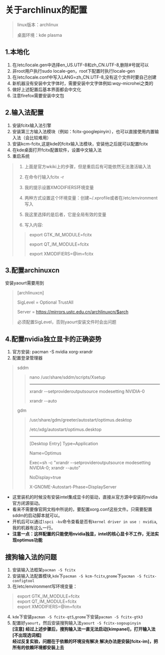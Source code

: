 # 关于archlinux的配置 #

> linux版本：archlinux
>
> 桌面环境：kde plasma
>

## 1.本地化 ##
1. 在/etc/locale.gen中选择en_US.UTF-8和zh_CN.UTF-8,删除#号就可以
2. 非root用户执行sudo locale-gen，root下配置时执行locale-gen
3. 在/etc/locale.conf中写入LANG=zh_CN.UTF-8,没有这个文件时要自己创建
4. 新机器没有安装中文字体时，需要安装中文字体例如:wqy-microhei之类的
5. 做好上述配置后基本界面都会中文化
6. 注意firefox需要安装中文包

## 2.输入法配置 ##
1. 安装fcitx输入法引擎
2. 安装第三方输入法模块（例如：fcitx-googlepinyin），也可以直接使用内置输入法（会比较难用）
3. 安装kcm-fcitx,这是kde的fcitx输入法模块，安装他之后就可以配置fcitx
4. 在kde桌面打开fcitx配置软件，设置中文输入法
5. 重启系统
>  1. 上面是官方wkiki上的步骤，但是重启后有可能依然无法激活输入法
>
>  2. 在命令行输入fcitx -r
>
>  3. 我的提示设置XMODIFIERS环境变量
>
>  4. 两种方式设置这个环境变量：创建~/.xprofile或者在/etc/environment写入
>
>  5. 我这里选择的是后者，它是全局有效的变量
>
>  6. 写入内容:
>>  export GTK_IM_MODULE=fcitx
>>
>>  export QT_IM_MODULE=fcitx
>>
>>  export XMODIFIERS=@im=fcitx

## 3.配置archinuxcn ##
安装yaourt需要用到
> 
> [archlinuxcn]
> 
> SigLevel = Optional TrustAll
>
> Server   = https://mirrors.ustc.edu.cn/archlinuxcn/$arch
>
> 必须配置SigLevel，否则yaourt安装文件时会出问题
> 

## 4.配置nvidia独立显卡的正确姿势 ##
1. 官方安装:  pacman  -S  nvidia  xorg-xrandr
2. 配置登录管理器 
> 
> sddm
> 
>>  nano /usr/share/sddm/scripts/Xsetup
>> 
>> ___________________________________________
>> 
>> xrandr --setprovideroutputsource modesetting NVIDIA-0
>> 
>> xrandr --auto
>> 
>
> gdm
>
>> /usr/share/gdm/greeter/autostart/optimus.desktop
>>
>> /etc/xdg/autostart/optimus.desktop
>> 
>> ____________________________________________________
>>
>> [Desktop Entry]
>> Type=Application
>>
>> Name=Optimus
>>
>> Exec=sh -c "xrandr --setprovideroutputsource modesetting NVIDIA-0; xrandr --auto"
>>
>> NoDisplay=true
>>
>> X-GNOME-Autostart-Phase=DisplayServer
>>
>  
+ 这里装机的时候没有安装intel集成显卡的驱动，直接从官方源中安装的nvidia官方闭源驱动。  
+ 看来不需要像官网文档中所说的，要配置xorg.conf这些文件。只需要配置sddm的启动脚本就可以。
+ 开机后可以通过`lspci -kv`命令查看是否有`kernel driver in use : nvidia`,我的机器有这么一行。
+ **注意一点：这样配置的只能使用nvidia独显，intel的核心显卡不工作，无法实现optimus功能**

## 搜狗输入法的问题 ##
1. 安装输入法框架`pacman -S fcitx`
2. 安装输入法配置模块,`kde`下`pacman -S kcm-fcitx`,`gnome`下`pacman -S fcitx-configtool`
3. 在/etc/environment写环境变量：
> export GTK_IM_MODULE=fcitx  
> export QT_IM_MODULE=fcitx  
> export XMODIFIERS=@im=fcitx  
4. `kde`下安装`pacman -S fcitx-qt5`,`gnome`下安装`pacman -S fcitx-gtk3`
5. 配置好`yaourt`，然后安装搜狗输入法`yaourt -S fcitx-sogoupinyin`  
**[注意]**
**经过上述步骤后，搜狗输入法一直无法启动[kimpanel]，打开输入法[不出现选词框]**  
**经过反复实验，问题在于依赖的环境没有解决**
**解决办法是安装[fcitx-im]，把所有的依赖环境都安装上去**
